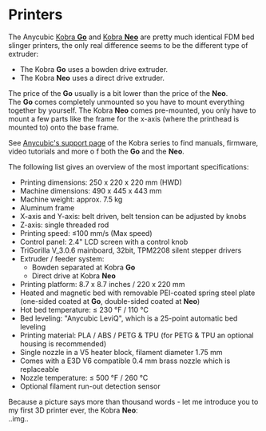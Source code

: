 <link rel=”manifest” href=”docs/manifest.webmanifest”>

# Printers
The Anycubic [Kobra **Go**](https://www.anycubic.com/collections/3d-printers/products/kobra-go) and [Kobra **Neo**](https://www.anycubic.com/collections/3d-printers/products/kobra-neo) are pretty much identical FDM bed slinger printers, the only real difference seems to be the different type of extruder:  
* The Kobra **Go** uses a bowden drive extruder.  
* The Kobra **Neo** uses a direct drive extruder.  
  
The price of the **Go** usually is a bit lower than the price of the **Neo**.  
The **Go** comes completely unmounted so you have to mount everything together by yourself. The Kobra **Neo** comes pre-mounted, you only have to mount a few parts like the frame for the x-axis (where the printhead is mounted to) onto the base frame.  
  
See [Anycubic's support page](https://www.anycubic.com/blogs/news/all-you-need-to-know-about-kobra-series) of the Kobra series to find manuals, firmware, video tutorials and more o f both the **Go** and the **Neo**.    
  
The following list gives an overview of the most important specifications:    
- Printing dimensions: 250 x 220 x 220 mm (HWD)  
- Machine dimensions: 490 x 445 x 443 mm  
- Machine weight: approx. 7.5 kg  
- Aluminum frame  
- X-axis and Y-axis: belt driven, belt tension can be adjusted by knobs  
- Z-axis: single threaded rod  
- Printing speed: ≤100 mm/s (Max speed)  
- Control panel: 2.4" LCD screen with a control knob  
- TriGorilla V_3.0.6 mainboard, 32bit, TPM2208 silent stepper drivers  
- Extruder / feeder system:  
    - Bowden separated at Kobra **Go**  
    - Direct drive at Kobra **Neo**  
- Printing platform: 8.7 x 8.7 inches / 220 x 220 mm  
- Heated and magnetic bed with removable PEI-coated spring steel plate (one-sided coated at **Go**, double-sided coated at **Neo**)  
- Hot bed temperature: ≤ 230 °F / 110 °C  
- Bed leveling: "Anycubic LeviQ", which is a 25-point automatic bed leveling  
- Printing material: PLA / ABS / PETG & TPU (for PETG & TPU an optional housing is recommended)  
- Single nozzle in a V5 heater block, filament diameter 1.75 mm  
- Comes with a E3D V6 compatible 0.4 mm brass nozzle which is replaceable  
- Nozzle temperature: ≤ 500 °F / 260 °C  
- Optional filament run-out detection sensor  

Because a picture says more than thousand words - let me introduce you to my first 3D printer ever, the Kobra **Neo**:  
..img..

